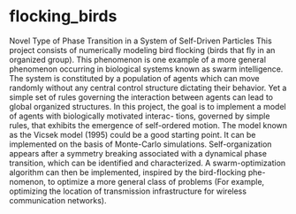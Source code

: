 # flocking_birds
Novel Type of Phase Transition in a System of Self-Driven Particles
This project consists of numerically modeling bird flocking (birds that fly in an organized group). This phenomenon is one example of a more general phenomenon occurring in biological systems known as swarm intelligence. The system is constituted by a population of agents which can move randomly without any central control structure dictating their behavior. Yet a simple set of rules governing the interaction between agents can lead to global organized structures. In this project, the goal is to implement a model of agents with biologically motivated interac- tions, governed by simple rules, that exhibits the emergence of self-ordered motion. The model known as the Vicsek model (1995) could be a good starting point. It can be implemented on the basis of Monte-Carlo simulations. Self-organization appears after a symmetry breaking associated with a dynamical phase transition, which can be identified and characterized. A swarm-optimization algorithm can then be implemented, inspired by the bird-flocking phe- nomenon, to optimize a more general class of problems (For example, optimizing the location of transmission infrastructure for wireless communication networks).
